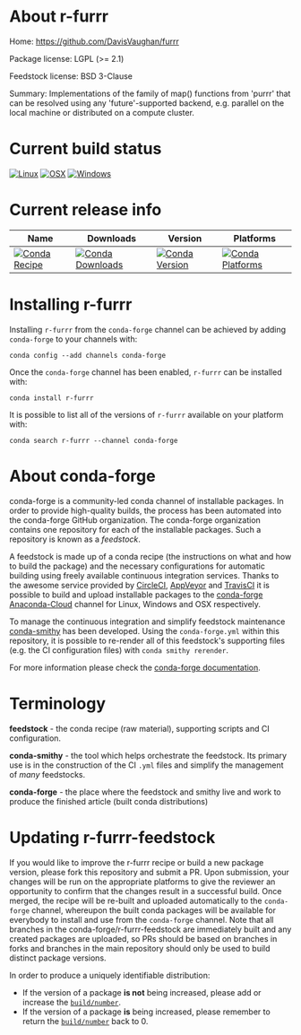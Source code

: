 About r-furrr
=============

Home: https://github.com/DavisVaughan/furrr

Package license: LGPL (>= 2.1)

Feedstock license: BSD 3-Clause

Summary: Implementations of the family of map() functions from 'purrr' that can be resolved using any 'future'-supported backend, e.g. parallel on the local machine or distributed on a compute cluster.



Current build status
====================

[![Linux](https://img.shields.io/circleci/project/github/conda-forge/r-furrr-feedstock/master.svg?label=Linux)](https://circleci.com/gh/conda-forge/r-furrr-feedstock)
[![OSX](https://img.shields.io/travis/conda-forge/r-furrr-feedstock/master.svg?label=macOS)](https://travis-ci.org/conda-forge/r-furrr-feedstock)
[![Windows](https://img.shields.io/appveyor/ci/conda-forge/r-furrr-feedstock/master.svg?label=Windows)](https://ci.appveyor.com/project/conda-forge/r-furrr-feedstock/branch/master)

Current release info
====================

| Name | Downloads | Version | Platforms |
| --- | --- | --- | --- |
| [![Conda Recipe](https://img.shields.io/badge/recipe-r--furrr-green.svg)](https://anaconda.org/conda-forge/r-furrr) | [![Conda Downloads](https://img.shields.io/conda/dn/conda-forge/r-furrr.svg)](https://anaconda.org/conda-forge/r-furrr) | [![Conda Version](https://img.shields.io/conda/vn/conda-forge/r-furrr.svg)](https://anaconda.org/conda-forge/r-furrr) | [![Conda Platforms](https://img.shields.io/conda/pn/conda-forge/r-furrr.svg)](https://anaconda.org/conda-forge/r-furrr) |

Installing r-furrr
==================

Installing `r-furrr` from the `conda-forge` channel can be achieved by adding `conda-forge` to your channels with:

```
conda config --add channels conda-forge
```

Once the `conda-forge` channel has been enabled, `r-furrr` can be installed with:

```
conda install r-furrr
```

It is possible to list all of the versions of `r-furrr` available on your platform with:

```
conda search r-furrr --channel conda-forge
```


About conda-forge
=================

conda-forge is a community-led conda channel of installable packages.
In order to provide high-quality builds, the process has been automated into the
conda-forge GitHub organization. The conda-forge organization contains one repository
for each of the installable packages. Such a repository is known as a *feedstock*.

A feedstock is made up of a conda recipe (the instructions on what and how to build
the package) and the necessary configurations for automatic building using freely
available continuous integration services. Thanks to the awesome service provided by
[CircleCI](https://circleci.com/), [AppVeyor](https://www.appveyor.com/)
and [TravisCI](https://travis-ci.org/) it is possible to build and upload installable
packages to the [conda-forge](https://anaconda.org/conda-forge)
[Anaconda-Cloud](https://anaconda.org/) channel for Linux, Windows and OSX respectively.

To manage the continuous integration and simplify feedstock maintenance
[conda-smithy](https://github.com/conda-forge/conda-smithy) has been developed.
Using the ``conda-forge.yml`` within this repository, it is possible to re-render all of
this feedstock's supporting files (e.g. the CI configuration files) with ``conda smithy rerender``.

For more information please check the [conda-forge documentation](https://conda-forge.org/docs/).

Terminology
===========

**feedstock** - the conda recipe (raw material), supporting scripts and CI configuration.

**conda-smithy** - the tool which helps orchestrate the feedstock.
                   Its primary use is in the construction of the CI ``.yml`` files
                   and simplify the management of *many* feedstocks.

**conda-forge** - the place where the feedstock and smithy live and work to
                  produce the finished article (built conda distributions)


Updating r-furrr-feedstock
==========================

If you would like to improve the r-furrr recipe or build a new
package version, please fork this repository and submit a PR. Upon submission,
your changes will be run on the appropriate platforms to give the reviewer an
opportunity to confirm that the changes result in a successful build. Once
merged, the recipe will be re-built and uploaded automatically to the
`conda-forge` channel, whereupon the built conda packages will be available for
everybody to install and use from the `conda-forge` channel.
Note that all branches in the conda-forge/r-furrr-feedstock are
immediately built and any created packages are uploaded, so PRs should be based
on branches in forks and branches in the main repository should only be used to
build distinct package versions.

In order to produce a uniquely identifiable distribution:
 * If the version of a package **is not** being increased, please add or increase
   the [``build/number``](https://conda.io/docs/user-guide/tasks/build-packages/define-metadata.html#build-number-and-string).
 * If the version of a package **is** being increased, please remember to return
   the [``build/number``](https://conda.io/docs/user-guide/tasks/build-packages/define-metadata.html#build-number-and-string)
   back to 0.
